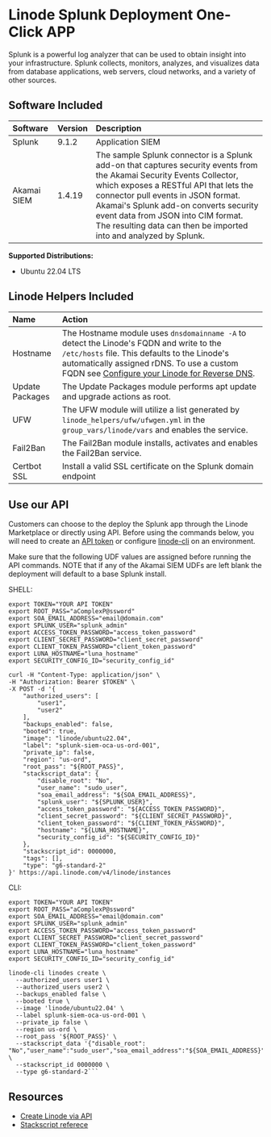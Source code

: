 # Linode Splunk Deployment One-Click APP

Splunk is a powerful log analyzer that can be used to obtain insight into your infrastructure. Splunk collects, monitors, analyzes, and visualizes data from database applications, web servers, cloud networks, and a variety of other sources. 

## Software Included

| Software  | Version   | Description   |
| :---      | :----     | :---          |
| Splunk    | 9.1.2    | Application SIEM |
| Akamai SIEM | 1.4.19 | The sample Splunk connector is a Splunk add-on that captures security events from the ​Akamai​ Security Events Collector, which exposes a RESTful API that lets the connector pull events in JSON format. Akamai's Splunk add-on converts security event data from JSON into CIM format. The resulting data can then be imported into and analyzed by Splunk. |

**Supported Distributions:**

- Ubuntu 22.04 LTS

## Linode Helpers Included

| Name  | Action  |
| :---  | :---    |
| Hostname   | The Hostname module uses `dnsdomainname -A` to detect the Linode's FQDN and write to the `/etc/hosts` file. This defaults to the Linode's automatically assigned rDNS. To use a custom FQDN see [Configure your Linode for Reverse DNS](https://www.linode.com/docs/guides/configure-your-linode-for-reverse-dns/).  |
| Update Packages   | The Update Packages module performs apt update and upgrade actions as root.  |
| UFW   | The UFW module will utilize a list generated by `linode_helpers/ufw/ufwgen.yml` in the `group_vars/linode/vars` and enables the service.  |
| Fail2Ban   | The Fail2Ban module installs, activates and enables the Fail2Ban service.  |
| Certbot SSL   | Install a valid SSL certificate on the Splunk domain endpoint

## Use our API

Customers can choose to the deploy the Splunk app through the Linode Marketplace or directly using API. Before using the commands below, you will need to create an [API token](https://www.linode.com/docs/products/tools/linode-api/get-started/#create-an-api-token) or configure [linode-cli](https://www.linode.com/products/cli/) on an environment.

Make sure that the following UDF values are assigned before running the API commands. NOTE that if any of the Akamai SIEM UDFs are left blank the deployment will default to a base Splunk install.

SHELL:
```
export TOKEN="YOUR API TOKEN"
export ROOT_PASS="aComplexP@ssword"
export SOA_EMAIL_ADDRESS="email@domain.com"
export SPLUNK_USER="splunk_admin"
export ACCESS_TOKEN_PASSWORD="access_token_password"
export CLIENT_SECRET_PASSWORD="client_secret_password"
export CLIENT_TOKEN_PASSWORD="client_token_password"
export LUNA_HOSTNAME="luna_hostname"
export SECURITY_CONFIG_ID="security_config_id"

curl -H "Content-Type: application/json" \
-H "Authorization: Bearer $TOKEN" \
-X POST -d '{
    "authorized_users": [
        "user1",
        "user2"
    ],
    "backups_enabled": false,
    "booted": true,
    "image": "linode/ubuntu22.04",
    "label": "splunk-siem-oca-us-ord-001",
    "private_ip": false,
    "region": "us-ord",
    "root_pass": "${ROOT_PASS}",
    "stackscript_data": {
        "disable_root": "No",
        "user_name": "sudo_user",
        "soa_email_address": "${SOA_EMAIL_ADDRESS}",
        "splunk_user": "${SPLUNK_USER}",
        "access_token_password": "${ACCESS_TOKEN_PASSWORD}",
        "client_secret_password": "${CLIENT_SECRET_PASSWORD}",
        "client_token_password": "${CLIENT_TOKEN_PASSWORD}",
        "hostname": "${LUNA_HOSTNAME}",
        "security_config_id": "${SECURITY_CONFIG_ID}"
    },
    "stackscript_id": 0000000,
    "tags": [],
    "type": "g6-standard-2"
}' https://api.linode.com/v4/linode/instances
```
CLI:
```
export TOKEN="YOUR API TOKEN"
export ROOT_PASS="aComplexP@ssword"
export SOA_EMAIL_ADDRESS="email@domain.com"
export SPLUNK_USER="splunk_admin"
export ACCESS_TOKEN_PASSWORD="access_token_password"
export CLIENT_SECRET_PASSWORD="client_secret_password"
export CLIENT_TOKEN_PASSWORD="client_token_password"
export LUNA_HOSTNAME="luna_hostname"
export SECURITY_CONFIG_ID="security_config_id"

linode-cli linodes create \
  --authorized_users user1 \
  --authorized_users user2 \
  --backups_enabled false \
  --booted true \
  --image 'linode/ubuntu22.04' \
  --label splunk-siem-oca-us-ord-001 \
  --private_ip false \
  --region us-ord \
  --root_pass '${ROOT_PASS}' \
  --stackscript_data '{"disable_root": "No","user_name":"sudo_user","soa_email_address":"${SOA_EMAIL_ADDRESS}","splunk_user":"${SPLUNK_USER}","access_token_password":"${ACCESS_TOKEN_PASSWORD}","client_secret_password":"${CLIENT_SECRET_PASSWORD}","client_token_password":"'${CLIENT_TOKEN_PASSWORD}","hostname":"${LUNA_HOSTNAME}","security_config_id":"${SECURITY_CONFIG_ID"}' \
  --stackscript_id 0000000 \
  --type g6-standard-2```
```
## Resources

- [Create Linode via API](https://www.linode.com/docs/api/linode-instances/#linode-create)
- [Stackscript referece](https://www.linode.com/docs/guides/writing-scripts-for-use-with-linode-stackscripts-a-tutorial/#user-defined-fields-udfs)

